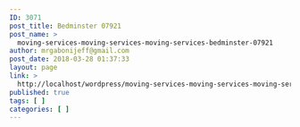 ```yaml
---
ID: 3071
post_title: Bedminster 07921
post_name: >
  moving-services-moving-services-moving-services-bedminster-07921
author: mrgabonijeff@gmail.com
post_date: 2018-03-28 01:37:33
layout: page
link: >
  http://localhost/wordpress/moving-services-moving-services-moving-services-bedminster-07921/
published: true
tags: [ ]
categories: [ ]
---
```

